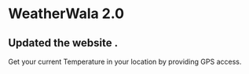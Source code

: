# WeatherWala 2.0
## Updated the website .
Get your current Temperature in your location by providing GPS access. 
